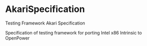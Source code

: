 # AkariSpecification
Testing Framework Akari Specification

Specification of testing framework for porting Intel x86 Intrinsic to OpenPower
